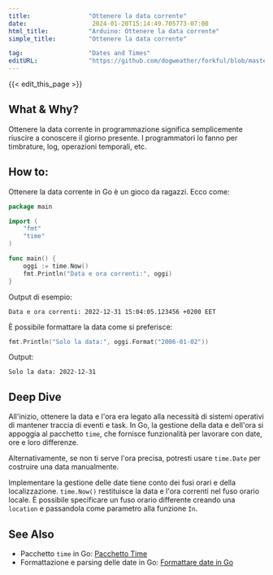 ```yaml
---
title:                "Ottenere la data corrente"
date:                  2024-01-20T15:14:49.705773-07:00
html_title:           "Arduino: Ottenere la data corrente"
simple_title:         "Ottenere la data corrente"

tag:                  "Dates and Times"
editURL:              "https://github.com/dogweather/forkful/blob/master/content/it/go/getting-the-current-date.md"
---
```


{{< edit_this_page >}}

## What & Why?
Ottenere la data corrente in programmazione significa semplicemente riuscire a conoscere il giorno presente. I programmatori lo fanno per timbrature, log, operazioni temporali, etc.

## How to:

Ottenere la data corrente in Go è un gioco da ragazzi. Ecco come:

```Go
package main

import (
	"fmt"
	"time"
)

func main() {
	oggi := time.Now()
	fmt.Println("Data e ora correnti:", oggi)
}
```

Output di esempio:

```
Data e ora correnti: 2022-12-31 15:04:05.123456 +0200 EET
```

È possibile formattare la data come si preferisce:

```Go
fmt.Println("Solo la data:", oggi.Format("2006-01-02"))
```

Output:

```
Solo la data: 2022-12-31
```

## Deep Dive

All'inizio, ottenere la data e l'ora era legato alla necessità di sistemi operativi di mantener traccia di eventi e task. In Go, la gestione della data e dell'ora si appoggia al pacchetto `time`, che fornisce funzionalità per lavorare con date, ore e loro differenze.

Alternativamente, se non ti serve l'ora precisa, potresti usare `time.Date` per costruire una data manualmente.

Implementare la gestione delle date tiene conto dei fusi orari e della localizzazione. `time.Now()` restituisce la data e l'ora correnti nel fuso orario locale. È possibile specificare un fuso orario differente creando una `location` e passandola come parametro alla funzione `In`.

## See Also

- Pacchetto `time` in Go: [Pacchetto Time](https://pkg.go.dev/time)
- Formattazione e parsing delle date in Go: [Formattare date in Go](https://yourbasic.org/golang/format-parse-string-time-date-example/)
